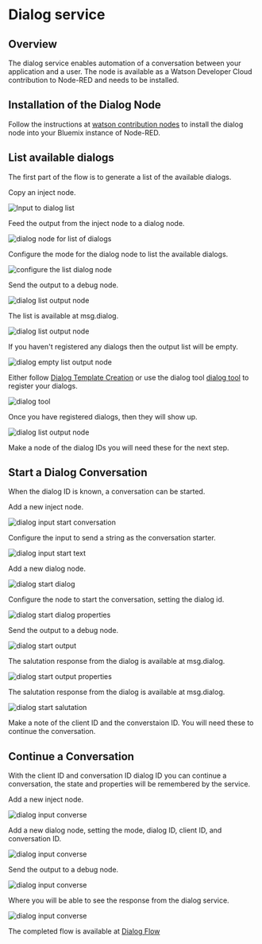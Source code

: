 # Dialog service

## Overview
The dialog service enables automation of a conversation between your application and a user. The node is available
as a Watson Developer Cloud contribution to Node-RED and needs to be installed. 

## Installation of the Dialog Node
Follow the instructions at [watson contribution nodes](/watson_contribution_nodes/README.md) 
to install the dialog node into your Bluemix instance of Node-RED. 

## List available dialogs
The first part of the flow is to generate a list of the available dialogs. 

Copy an inject node.

![Input to dialog list](images/dialog_list_input.png)

Feed the output from the inject node to a dialog node.

![dialog node for list of dialogs](images/dialog_list_dialog_node.png)

Configure the mode for the dialog node to list the available dialogs.

![configure the list dialog node](images/dialog_list_dialog_node_properties.png)

Send the output to a debug node.

![dialog list output node](images/dialog_list_output.png)

The list is available at msg.dialog.

![dialog list output node](images/dialog_list_output_properties.png)

If you haven't registered any dialogs then the output list will be empty.

![dialog empty list output node](images/dialog_list_results_no_dialogs.png)

Either follow [Dialog Template Creation](/dialog_template_creation/README.md) or use
the dialog tool [dialog tool](https://github.com/watson-developer-cloud/dialog-tool) to register
your dialogs. 

![dialog tool](images/dialog_dialog_tool.png)

Once you have registered dialogs, then they will show up.

![dialog list output node](images/dialog_list_results_found_dialogs.png)

Make a node of the dialog IDs you will need these for the next step.

## Start a Dialog Conversation
When the dialog ID is known, a conversation can be started.

Add a new inject node.

![dialog input start conversation](images/dialog_start_input.png)

Configure the input to send a string as the conversation starter.

![dialog input start text](images/dialog_start_input_properties.png)

Add a new dialog node.

![dialog start dialog](images/dialog_start_dialog.png)
 
Configure the node to start the conversation, setting the dialog id.

![dialog start dialog properties](images/dialog_start_dialog_properties.png)

Send the output to a debug node.

![dialog start output](images/dialog_start_output.png)

The salutation response from the dialog is available at msg.dialog.

![dialog start output properties](images/dialog_start_output_properties.png)

The salutation response from the dialog is available at msg.dialog.

![dialog start salutation](images/dialog_start_results.png)

Make a note of the client ID and the converstaion ID. You will need these to continue the conversation.

## Continue a Conversation
With the client ID and conversation ID dialog ID you can continue a conversation, the state and properties
will be remembered by the service. 

Add a new inject node.

![dialog input converse](images/dialog_converse_input.png)

Add a new dialog node, setting the mode, dialog ID, client ID, and conversation ID.

![dialog input converse](images/dialog_converse_dialog.png)

Send the output to a debug node. 

![dialog input converse](images/dialog_converse_output.png)

Where you will be able to see the response from the dialog service. 

![dialog input converse](images/dialog_converse_results.png)



The completed flow is available at [Dialog Flow](dialog_flow.json)
